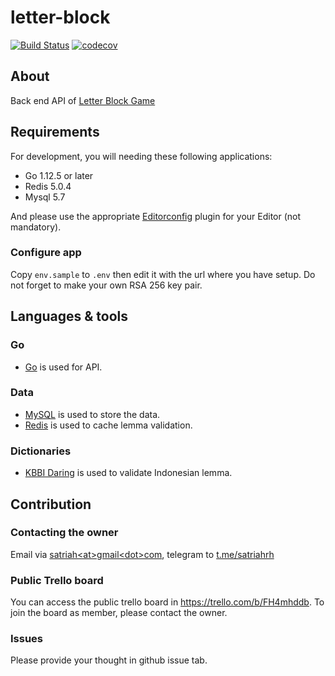 # letter-block

[![Build Status](https://travis-ci.com/satriahrh/letter-block.svg?branch=master)](https://travis-ci.com/satriahrh/letter-block)
[![codecov](https://codecov.io/gh/satriahrh/letter-block/branch/master/graph/badge.svg)](https://codecov.io/gh/satriahrh/letter-block)

## About

Back end API of [Letter Block Game](https://letter-block.herokuapp.com)

## Requirements

For development, you will needing these following applications:
- Go 1.12.5 or later
- Redis 5.0.4
- Mysql 5.7

And please use the appropriate [Editorconfig](http://editorconfig.org/) plugin for your Editor (not mandatory).

### Configure app

Copy `env.sample` to `.env` then edit it with the url where you have setup. Do not forget to make your own RSA 256 key pair.

## Languages & tools

### Go

- [Go](https://golang.org/doc/devel/release.html#go1.12) is used for API.

### Data

- [MySQL](https://dev.mysql.com/doc/relnotes/mysql/5.7/en/) is used to store the data.
- [Redis](https://redis.io/) is used to cache lemma validation.

### Dictionaries

- [KBBI Daring](https://kbbi.kemdikbud.go.id/) is used to validate Indonesian lemma.

## Contribution

### Contacting the owner

Email via [satriah\<at\>gmail\<dot\>com](mailto:satriahrh@gmail.com), telegram to [t.me/satriahrh](https://t.me/satriahrh)

### Public Trello board

You can access the public trello board in https://trello.com/b/FH4mhddb. To join the board as member, please contact the owner.

### Issues

Please provide your thought in github issue tab.
